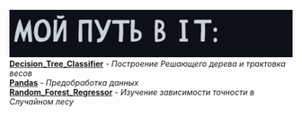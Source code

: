 ![ ](puth.png)<br> 
**[Decision_Tree_Classifier](Decision_Tree_Classifier)** - *Построение Решающего дерева и трактовка весов*<br>
**[Pandas](Pandas)** - *Предобработка данных*<br>
**[Random_Forest_Regressor](Random_Forest_Regressor)** - *Изучение зависимости точности в Случайном лесу*<br>
